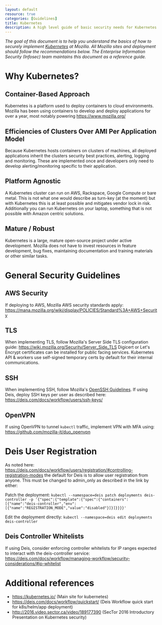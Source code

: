 ```yaml
---
layout: default
resource: true
categories: [Guidelines]
title: Kubernetes
description: A high level guide of basic security needs for Kubernetes
---
```


*The goal of this document is to help you understand the basics of how to securely implement [Kubernetes](https://kubernetes.io/docs/) at Mozilla.
All Mozilla sites and deployment should follow the recommendations below.
The Enterprise Information Security (Infosec) team maintains this document as a reference guide.*


# Why Kubernetes?
## Container-Based Approach
Kubernetes is a platform used to deploy containers to cloud environments. Mozilla has been using containers to develop and deploy applications for over a year, most notably powering <https://www.mozilla.org/>

## Efficiencies of Clusters Over AMI Per Application Model
Because Kubernetes hosts containers on clusters of machines, all deployed applications inherit the clusters security best practices, alerting, logging and monitoring. These are implemented once and developers only need to develop alerting/monitoring specific to their application.

## Platform Agnostic
A Kubernetes cluster can run on AWS, Rackspace, Google Compute or bare metal. This is not what one would describe as turn-key (at the moment) but with Kubernetes this is at least possible and mitigates vendor lock in risk. Additionally you can run Kubernetes on your laptop, something that is not possible with Amazon centric solutions.

## Mature / Robust
Kubernetes is a large, mature open-source project under active development. Mozilla does not have to invest resources in feature development, bug fixes, maintaining documentation and training materials or other similar tasks.

# General Security Guidelines
## AWS Security
If deploying to AWS, Mozilla AWS security standards apply: <https://mana.mozilla.org/wiki/display/POLICIES/Standard%3A+AWS+Security>

## TLS
When implementing TLS, follow Mozilla's Server Side TLS configuration guide: <https://wiki.mozilla.org/Security/Server_Side_TLS> Digicert or Let's Encrypt certificates can be installed for public facing services. Kubernetes API & workers use self-signed temporary certs by default for their internal communications.

## SSH
When implementing SSH, follow Mozilla's [OpenSSH Guidelines](openssh). If using Deis, deploy SSH keys per user as described here: <https://deis.com/docs/workflow/users/ssh-keys/>

## OpenVPN
If using OpenVPN to tunnel `kubectl` traffic, implement VPN with MFA using: <https://github.com/mozilla-it/duo_openvpn>

# Deis User Registration

As noted here: <https://deis.com/docs/workflow/users/registration/#controlling-registration-modes> the default for Deis is to allow user registration from anyone. This must be changed to admin\_only as described in the link by either:

Patch the deployment:
`kubectl --namespace=deis patch deployments deis-controller -p '{"spec":{"template":{"spec":{"containers":[{"name":"deis-controller","env":[{"name":"REGISTRATION_MODE","value":"disabled"}]}]}}}}'`

Edit the deployment directly:
`kubectl --namespace=deis edit deployments deis-controller`

## Deis Controller Whitelists

If using Deis, consider enforcing controller whitelists for IP ranges expected to interact with the deis-controller service: <https://deis.com/docs/workflow/managing-workflow/security-considerations/#ip-whitelist>

# Additional references

- <https://kubernetes.io/> (Main site for kubernetes)
- <https://deis.com/docs/workflow/quickstart/> (Deis Workflow quick start for k8s/helm/app deployment)
- <http://2016.video.sector.ca/video/189177390> (SecTor 2016 Introductory Presentation on Kubernetes security)

